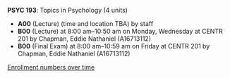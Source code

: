 **PSYC 193**: Topics in Psychology (4 units)

- **A00** (Lecture) (time and location TBA) by staff
- **B00** (Lecture) at 8:00 am–10:50 am on Monday, Wednesday at CENTR 201 by Chapman, Eddie Nathaniel (A16713112)
- **B00** (Final Exam) at 8:00 am–10:59 am on Friday at CENTR 201 by Chapman, Eddie Nathaniel (A16713112)

[Enrollment numbers over time](./PSYC193.tsv)
